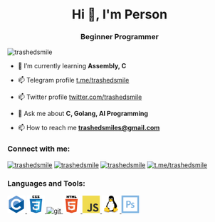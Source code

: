 <h1 align="center">Hi 👋, I'm Person</h1>
<h3 align="center">Beginner Programmer</h3>

<p align="left"> <img src="https://komarev.com/ghpvc/?username=trashedsmile&label=Profile%20views&color=40e0d0&style=plastic" alt="trashedsmile" /> </p>

- 🌱 I’m currently learning **Assembly, C**

- 📫 Telegram profile [t.me/trashedsmile](t.me/trashedsmile)

- 📫 Twitter profile [twitter.com/trashedsmile](twitter.com/trashedsmile)

- 💬 Ask me about **C, Golang, AI Programming**

- 📫 How to reach me **trashedsmiles@gmail.com**

<h3 align="left">Connect with me:</h3>
<p align="left">
<a href="https://twitter.com/trashedsmile" target="blank"><img align="center" src="https://raw.githubusercontent.com/rahuldkjain/github-profile-readme-generator/master/src/images/icons/Social/twitter.svg" alt="trashedsmile" height="30" width="40" /></a>
<a href="https://instagram.com/trashedsmile" target="blank"><img align="center" src="https://raw.githubusercontent.com/rahuldkjain/github-profile-readme-generator/master/src/images/icons/Social/instagram.svg" alt="trashedsmile" height="30" width="40" /></a>
<a href="https://www.youtube.com/c/trashedsmile" target="blank"><img align="center" src="https://raw.githubusercontent.com/rahuldkjain/github-profile-readme-generator/master/src/images/icons/Social/youtube.svg" alt="trashedsmile" height="30" width="40" /></a>
<a href="https://t.me/trashedsmile" target="blank"><img align="center" src="https://icons8.com/icon/oWiuH0jFiU0R/telegram-app" alt="t.me/trashedsmile" height="30" width="40"/></a>
</p>

<h3 align="left">Languages and Tools:</h3>

<p align="left"> <a href="https://www.cprogramming.com/" target="_blank" rel="noreferrer"> <img src="https://raw.githubusercontent.com/devicons/devicon/master/icons/c/c-original.svg" alt="c" width="40" height="40"/> </a> <a href="https://www.w3schools.com/css/" target="_blank" rel="noreferrer"> <img src="https://raw.githubusercontent.com/devicons/devicon/master/icons/css3/css3-original-wordmark.svg" alt="css3" width="40" height="40"/> </a> <a href="https://git-scm.com/" target="_blank" rel="noreferrer"> <img src="https://www.vectorlogo.zone/logos/git-scm/git-scm-icon.svg" alt="git" width="40" height="40"/> </a> <a href="https://www.w3.org/html/" target="_blank" rel="noreferrer"> <img src="https://raw.githubusercontent.com/devicons/devicon/master/icons/html5/html5-original-wordmark.svg" alt="html5" width="40" height="40"/> </a> <a href="https://developer.mozilla.org/en-US/docs/Web/JavaScript" target="_blank" rel="noreferrer"> <img src="https://raw.githubusercontent.com/devicons/devicon/master/icons/javascript/javascript-original.svg" alt="javascript" width="40" height="40"/> </a> <a href="https://www.linux.org/" target="_blank" rel="noreferrer"> <img src="https://raw.githubusercontent.com/devicons/devicon/master/icons/linux/linux-original.svg" alt="linux" width="40" height="40"/> </a> <a href="https://www.photoshop.com/en" target="_blank" rel="noreferrer"> <img src="https://raw.githubusercontent.com/devicons/devicon/master/icons/photoshop/photoshop-line.svg" alt="photoshop" width="40" height="40"/> </a> </p>

